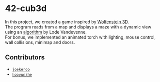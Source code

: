 # 42-cub3d

In this project, we created a game inspired by [Wolfenstein 3D](https://en.wikipedia.org/wiki/Wolfenstein_3D).</br>
The program reads from a map and displays a maze with a dynamic view using an [algorithm](https://lodev.org/cgtutor/raycasting.html) by Lode Vandevenne.</br>
For bonus, we implemented an animated torch with lighting, mouse control, wall collisions, minimap and doors.

## Contributors

- [`joekeroo`](https://github.com/joekeroo)
- [`hooyunzhe`](https://github.com/hooyunzhe)

